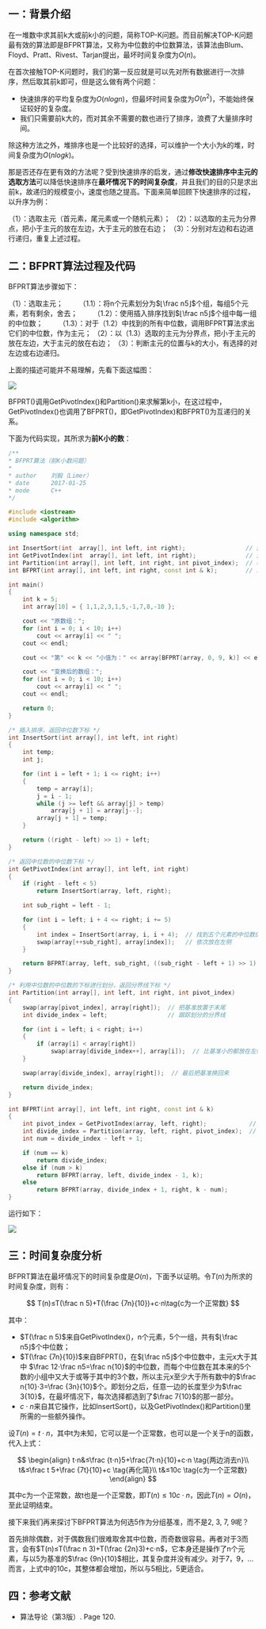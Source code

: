 ## 一：背景介绍
在一堆数中求其前k大或前k小的问题，简称TOP-K问题。而目前解决TOP-K问题最有效的算法即是BFPRT算法，又称为中位数的中位数算法，该算法由Blum、Floyd、Pratt、Rivest、Tarjan提出，最坏时间复杂度为$O(n)$。

在首次接触TOP-K问题时，我们的第一反应就是可以先对所有数据进行一次排序，然后取其前k即可，但是这么做有两个问题：

* 快速排序的平均复杂度为$O(nlogn)$，但最坏时间复杂度为$O(n^2)$，不能始终保证较好的复杂度。
* 我们只需要前k大的，而对其余不需要的数也进行了排序，浪费了大量排序时间。

除这种方法之外，堆排序也是一个比较好的选择，可以维护一个大小为k的堆，时间复杂度为$O(nlogk)$。

那是否还存在更有效的方法呢？受到快速排序的启发，通过**修改快速排序中主元的选取方法**可以降低快速排序在**最坏情况下的时间复杂度**，并且我们的目的只是求出前k，故递归的规模变小，速度也随之提高。下面来简单回顾下快速排序的过程，以升序为例：

（1）：选取主元（首元素，尾元素或一个随机元素）；
（2）：以选取的主元为分界点，把小于主元的放在左边，大于主元的放在右边；
（3）：分别对左边和右边进行递归，重复上述过程。


<!--more-->


## 二：BFPRT算法过程及代码

BFPRT算法步骤如下：

（1）：选取主元；
&emsp;&emsp;（1.1）：将n个元素划分为$⌊\frac n5⌋$个组，每组5个元素，若有剩余，舍去；
&emsp;&emsp;（1.2）：使用插入排序找到$⌊\frac n5⌋$个组中每一组的中位数；
&emsp;&emsp;（1.3）：对于（1.2）中找到的所有中位数，调用BFPRT算法求出它们的中位数，作为主元；
（2）：以（1.3）选取的主元为分界点，把小于主元的放在左边，大于主元的放在右边；
（3）：判断主元的位置与k的大小，有选择的对左边或右边递归。

上面的描述可能并不易理解，先看下面这幅图：

![](https://61mon.com/images/illustrations/BFPRT/1.png)

BFPRT()调用GetPivotIndex()和Partition()来求解第k小，在这过程中，GetPivotIndex()也调用了BFPRT()，即GetPivotIndex)和BFPRT()为互递归的关系。

下面为代码实现，其所求为**前K小的数**：

```c++
/**
* BFPRT算法（前K小数问题）
*
* author    刘毅（Limer）
* date      2017-01-25
* mode      C++
*/

#include <iostream>
#include <algorithm>

using namespace std;

int InsertSort(int  array[], int left, int right);                 // 插入排序，返回中位数下标
int GetPivotIndex(int  array[], int left, int right);              // 返回中位数的中位数下标
int Partition(int array[], int left, int right, int pivot_index);  // 利用中位数的中位数的下标进行划分，返回分界线下标
int BFPRT(int array[], int left, int right, const int & k);        // 求第 k 小，返回其位置的下标

int main()
{
	int k = 5;
	int array[10] = { 1,1,2,3,1,5,-1,7,8,-10 };

	cout << "原数组：";
	for (int i = 0; i < 10; i++)
		cout << array[i] << " ";
	cout << endl;

	cout << "第" << k << "小值为：" << array[BFPRT(array, 0, 9, k)] << endl;

	cout << "变换后的数组：";
	for (int i = 0; i < 10; i++)
		cout << array[i] << " ";
	cout << endl;

	return 0;
}

/* 插入排序，返回中位数下标 */
int InsertSort(int array[], int left, int right)
{
	int temp;
	int j;

	for (int i = left + 1; i <= right; i++)
	{
		temp = array[i];
		j = i - 1;
		while (j >= left && array[j] > temp)
			array[j + 1] = array[j--];
		array[j + 1] = temp;
	}

	return ((right - left) >> 1) + left;
}

/* 返回中位数的中位数下标 */
int GetPivotIndex(int array[], int left, int right)
{
	if (right - left < 5)
		return InsertSort(array, left, right);

	int sub_right = left - 1;

	for (int i = left; i + 4 <= right; i += 5)
	{
		int index = InsertSort(array, i, i + 4);  // 找到五个元素的中位数的下标
		swap(array[++sub_right], array[index]);   // 依次放在左侧
	}

	return BFPRT(array, left, sub_right, ((sub_right - left + 1) >> 1) + 1);
}

/* 利用中位数的中位数的下标进行划分，返回分界线下标 */
int Partition(int array[], int left, int right, int pivot_index)
{
	swap(array[pivot_index], array[right]);  // 把基准放置于末尾
	int divide_index = left;                 // 跟踪划分的分界线

	for (int i = left; i < right; i++)
	{
		if (array[i] < array[right])
			swap(array[divide_index++], array[i]);  // 比基准小的都放在左侧
	}

	swap(array[divide_index], array[right]);  // 最后把基准换回来

	return divide_index;
}

int BFPRT(int array[], int left, int right, const int & k)
{
	int pivot_index = GetPivotIndex(array, left, right);            // 得到中位数的中位数下标
	int divide_index = Partition(array, left, right, pivot_index);  // 进行划分，返回划分边界
	int num = divide_index - left + 1;

	if (num == k)
		return divide_index;
	else if (num > k)
		return BFPRT(array, left, divide_index - 1, k);
	else
		return BFPRT(array, divide_index + 1, right, k - num);
}
```

运行如下：

![](https://61mon.com/images/illustrations/BFPRT/2.PNG)

## 三：时间复杂度分析

BFPRT算法在最坏情况下的时间复杂度是$O(n)$，下面予以证明。令$T(n)$为所求的时间复杂度，则有：

$$
T(n)≤T(\frac n 5)+T(\frac {7n}{10})+c⋅n\tag{c为一个正常数}
$$

其中：

- $T(\frac n 5)$来自GetPivotIndex()，n个元素，5个一组，共有$⌊\frac n5⌋$个中位数；
- $T(\frac {7n}{10})$来自BFPRT()，在$⌊\frac n5⌋$个中位数中，主元x大于其中 $\frac 12⋅\frac n5=\frac n{10}$的中位数，而每个中位数在其本来的5个数的小组中又大于或等于其中的3个数，所以主元x至少大于所有数中的$\frac n{10}⋅3=\frac {3n}{10}$个。即划分之后，任意一边的长度至少为$\frac 3{10}$，在最坏情况下，每次选择都选到了$\frac 7{10}$的那一部分。
- $c⋅n$来自其它操作，比如InsertSort()，以及GetPivotIndex()和Partition()里所需的一些额外操作。

设$T(n)=t⋅n$，其中t为未知，它可以是一个正常数，也可以是一个关于n的函数，代入上式：

$$
\begin{align}
t⋅n&≤\frac {t⋅n}5+\frac{7t⋅n}{10}+c⋅n \tag{两边消去n}\\
t&≤\frac t 5+\frac {7t}{10}+c \tag{再化简}\\
t&≤10c \tag{c为一个正常数}
\end{align}
$$

其中c为一个正常数，故t也是一个正常数，即$T(n)≤10c⋅n$，因此$T(n)=O(n)$，至此证明结束。

接下来我们再来探讨下BFPRT算法为何选5作为分组基准，而不是2, 3, 7, 9呢？

首先排除偶数，对于偶数我们很难取舍其中位数，而奇数很容易。再者对于3而言，会有$T(n)≤T(\frac n 3)+T(\frac {2n}3)+c⋅n$，它本身还是操作了n个元素，与以5为基准的$\frac {9n}{10}$相比，其复杂度并没有减少。对于7，9，...而言，上式中的10c，其整体都会增加，所以与5相比，5更适合。

## 四：参考文献

- 算法导论（第3版）. Page 120.
